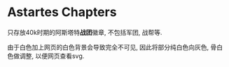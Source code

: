 # Astartes Chapters

只存放40k时期的阿斯塔特**战团**徽章, 不包括军团, 战帮等.

由于白色加上网页的白色背景会导致完全不可见, 因此将部分纯白色向灰色, 骨白色做调整, 以便网页查看svg.
